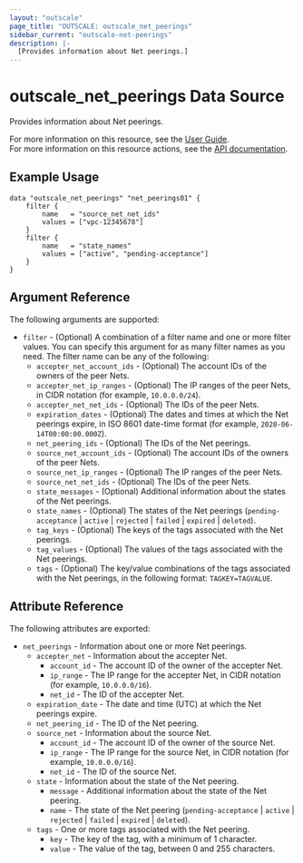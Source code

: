 ```yaml
---
layout: "outscale"
page_title: "OUTSCALE: outscale_net_peerings"
sidebar_current: "outscale-net-peerings"
description: |-
  [Provides information about Net peerings.]
---
```


# outscale_net_peerings Data Source

Provides information about Net peerings.

For more information on this resource, see the [User Guide](https://docs.outscale.com/en/userguide/About-Net-Peerings.html).  
For more information on this resource actions, see the [API documentation](https://docs.outscale.com/api#3ds-outscale-api-netpeering).

## Example Usage

```hcl
data "outscale_net_peerings" "net_peerings01" {
    filter {
        name   = "source_net_net_ids"
        values = ["vpc-12345678"]
    }
    filter {
        name   = "state_names"
        values = ["active", "pending-acceptance"]
    }
}
```

## Argument Reference

The following arguments are supported:

* `filter` - (Optional) A combination of a filter name and one or more filter values. You can specify this argument for as many filter names as you need. The filter name can be any of the following:
    * `accepter_net_account_ids` - (Optional) The account IDs of the owners of the peer Nets.
    * `accepter_net_ip_ranges` - (Optional) The IP ranges of the peer Nets, in CIDR notation (for example, `10.0.0.0/24`).
    * `accepter_net_net_ids` - (Optional) The IDs of the peer Nets.
    * `expiration_dates` - (Optional) The dates and times at which the Net peerings expire, in ISO 8601 date-time format (for example, `2020-06-14T00:00:00.000Z`).
    * `net_peering_ids` - (Optional) The IDs of the Net peerings.
    * `source_net_account_ids` - (Optional) The account IDs of the owners of the peer Nets.
    * `source_net_ip_ranges` - (Optional) The IP ranges of the peer Nets.
    * `source_net_net_ids` - (Optional) The IDs of the peer Nets.
    * `state_messages` - (Optional) Additional information about the states of the Net peerings.
    * `state_names` - (Optional) The states of the Net peerings (`pending-acceptance` \| `active` \| `rejected` \| `failed` \| `expired` \| `deleted`).
    * `tag_keys` - (Optional) The keys of the tags associated with the Net peerings.
    * `tag_values` - (Optional) The values of the tags associated with the Net peerings.
    * `tags` - (Optional) The key/value combinations of the tags associated with the Net peerings, in the following format: `TAGKEY=TAGVALUE`.

## Attribute Reference

The following attributes are exported:

* `net_peerings` - Information about one or more Net peerings.
    * `accepter_net` - Information about the accepter Net.
        * `account_id` - The account ID of the owner of the accepter Net.
        * `ip_range` - The IP range for the accepter Net, in CIDR notation (for example, `10.0.0.0/16`).
        * `net_id` - The ID of the accepter Net.
    * `expiration_date` - The date and time (UTC) at which the Net peerings expire.
    * `net_peering_id` - The ID of the Net peering.
    * `source_net` - Information about the source Net.
        * `account_id` - The account ID of the owner of the source Net.
        * `ip_range` - The IP range for the source Net, in CIDR notation (for example, `10.0.0.0/16`).
        * `net_id` - The ID of the source Net.
    * `state` - Information about the state of the Net peering.
        * `message` - Additional information about the state of the Net peering.
        * `name` - The state of the Net peering (`pending-acceptance` \| `active` \| `rejected` \| `failed` \| `expired` \| `deleted`).
    * `tags` - One or more tags associated with the Net peering.
        * `key` - The key of the tag, with a minimum of 1 character.
        * `value` - The value of the tag, between 0 and 255 characters.
